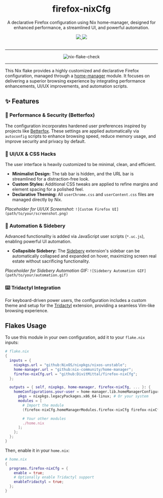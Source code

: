 <h1 align='center'>firefox-nixCfg</h1>
<div align='center'>
    <p>A declarative Firefox configuration using Nix home-manager, designed for enhanced performance, a streamlined UI, and powerful automation.</p>
    <div align='center'>
        <a href='https://github.com/DivitMittal/firefox-nixCfg'>
            <img src='https://img.shields.io/github/repo-size/DivitMittal/firefox-nixCfg?&style=for-the-badge&logo=github'>
        </a>
        <a href='https://github.com/DivitMittal/firefox-nixCfg/blob/main/LICENSE'>
            <img src='https://img.shields.io/static/v1.svg?style=for-the-badge&label=License&message=MIT&logo=unlicense'/>
        </a>
    </div>
    <br>
</div>

---

<div align='center'>
    <img src="https://github.com/DivitMittal/firefox-nixCfg/actions/workflows/.github/workflows/flake-check.yml/badge.svg" alt="nix-flake-check"/>
</div>

---

This Nix flake provides a highly customized and declarative Firefox configuration, managed through a [home-manager](https://github.com/nix-community/home-manager) module. It focuses on delivering a superior browsing experience by integrating performance enhancements, UI/UX improvements, and automation scripts.

## ✨ Features

### 🚀 Performance & Security (Betterfox)

The configuration incorporates hardened user preferences inspired by projects like [Betterfox](https://github.com/yokoffing/Betterfox). These settings are applied automatically via `autoconfig` scripts to enhance browsing speed, reduce memory usage, and improve security and privacy by default.

### 🎨 UI/UX & CSS Hacks

The user interface is heavily customized to be minimal, clean, and efficient.

- **Minimalist Design:** The tab bar is hidden, and the URL bar is streamlined for a distraction-free look.
- **Custom Styles:** Additional CSS tweaks are applied to refine margins and element spacing for a polished feel.
- **Declarative Theming:** All `userChrome.css` and `userContent.css` files are managed directly by Nix.

_Placeholder for UI/UX Screenshot:_
`![Custom Firefox UI](path/to/your/screenshot.png)`

### 🤖 Automation & Sidebery

Advanced functionality is added via JavaScript user scripts (`*.uc.js`), enabling powerful UI automation.

- **Collapsible Sidebery:** The [Sidebery](https://addons.mozilla.org/en-US/firefox/addon/sidebery/) extension's sidebar can be automatically collapsed and expanded on hover, maximizing screen real estate without sacrificing functionality.

_Placeholder for Sidebery Automation GIF:_
`![Sidebery Automation GIF](path/to/your/automation.gif)`

### ⌨️ Tridactyl Integration

For keyboard-driven power users, the configuration includes a custom theme and setup for the [Tridactyl](https://github.com/tridactyl/tridactyl) extension, providing a seamless Vim-like browsing experience.

## Flakes Usage

To use this module in your own configuration, add it to your `flake.nix` inputs:

```nix
# flake.nix
{
  inputs = {
    nixpkgs.url = "github:NixOS/nixpkgs/nixos-unstable";
    home-manager.url = "github:nix-community/home-manager";
    firefox-nixCfg.url = "github:DivitMittal/firefox-nixCfg";
  };

  outputs = { self, nixpkgs, home-manager, firefox-nixCfg, ... }: {
    homeConfigurations.your-user = home-manager.lib.homeManagerConfiguration {
      pkgs = nixpkgs.legacyPackages.x86_64-linux; # Or your system
      modules = [
        # Import the module
        (firefox-nixCfg.homeManagerModules.firefox-nixCfg firefox-nixCfg.inputs)

        # Your other modules
        ./home.nix
      ];
    };
  };
}
```

Then, enable it in your `home.nix`:

```nix
# home.nix
{
  programs.firefox-nixCfg = {
    enable = true;
    # Optionally enable Tridactyl support
    enableTridactyl = true;
  };
}
```
